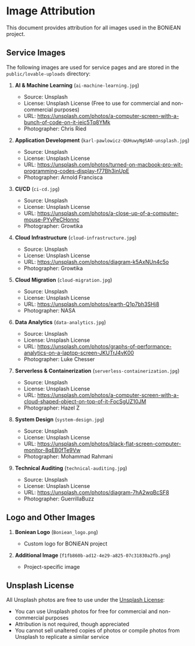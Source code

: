 # Image Attribution

This document provides attribution for all images used in the BONiEAN project.

## Service Images

The following images are used for service pages and are stored in the `public/lovable-uploads` directory:

1. **AI & Machine Learning** (`ai-machine-learning.jpg`)
   - Source: Unsplash
   - License: Unsplash License (Free to use for commercial and non-commercial purposes)
   - URL: https://unsplash.com/photos/a-computer-screen-with-a-bunch-of-code-on-it-ieic5Tq8YMk
   - Photographer: Chris Ried

2. **Application Development** (`karl-pawlowicz-QUHuwyNgSA0-unsplash.jpg`)
   - Source: Unsplash
   - License: Unsplash License
   - URL: https://unsplash.com/photos/turned-on-macbook-pro-wit-programming-codes-display-f77Bh3inUpE
   - Photographer: Arnold Francisca

3. **CI/CD** (`ci-cd.jpg`)
   - Source: Unsplash
   - License: Unsplash License
   - URL: https://unsplash.com/photos/a-close-up-of-a-computer-mouse-PYyPeCHonnc
   - Photographer: Growtika

4. **Cloud Infrastructure** (`cloud-infrastructure.jpg`)
   - Source: Unsplash
   - License: Unsplash License
   - URL: https://unsplash.com/photos/diagram-k5AxNUn4c5o
   - Photographer: Growtika

5. **Cloud Migration** (`cloud-migration.jpg`)
   - Source: Unsplash
   - License: Unsplash License
   - URL: https://unsplash.com/photos/earth-Q1p7bh3SHj8
   - Photographer: NASA

6. **Data Analytics** (`data-analytics.jpg`)
   - Source: Unsplash
   - License: Unsplash License
   - URL: https://unsplash.com/photos/graphs-of-performance-analytics-on-a-laptop-screen-JKUTrJ4vK00
   - Photographer: Luke Chesser

7. **Serverless & Containerization** (`serverless-containerization.jpg`)
   - Source: Unsplash
   - License: Unsplash License
   - URL: https://unsplash.com/photos/a-computer-screen-with-a-cloud-shaped-object-on-top-of-it-FocSgUZ10JM
   - Photographer: Hazel Z

8. **System Design** (`system-design.jpg`)
   - Source: Unsplash
   - License: Unsplash License
   - URL: https://unsplash.com/photos/black-flat-screen-computer-monitor-8qEB0fTe9Vw
   - Photographer: Mohammad Rahmani

9. **Technical Auditing** (`technical-auditing.jpg`)
   - Source: Unsplash
   - License: Unsplash License
   - URL: https://unsplash.com/photos/diagram-7hA2wqBcSF8
   - Photographer: GuerrillaBuzz

## Logo and Other Images

1. **Boniean Logo** (`Boniean_logo.png`)
   - Custom logo for BONiEAN project

2. **Additional Image** (`f1fb860b-ad12-4e29-a825-07c31830a2fb.png`)
   - Project-specific image

## Unsplash License

All Unsplash photos are free to use under the [Unsplash License](https://unsplash.com/license):
- You can use Unsplash photos for free for commercial and non-commercial purposes
- Attribution is not required, though appreciated
- You cannot sell unaltered copies of photos or compile photos from Unsplash to replicate a similar service

